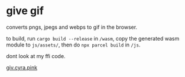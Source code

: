 # give gif

converts pngs, jpegs and webps to gif in the browser.

to build, run `cargo build --release` in `/wasm`, copy the generated wasm module to `js/assets/`, then do `npx parcel build` in `/js`.

dont look at my ffi code.

[giv.cyra.pink](https://giv.cyra.pink)
